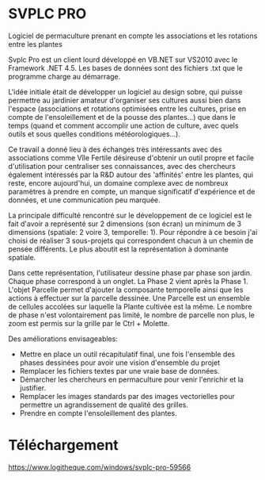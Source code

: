 # SVPLC PRO
Logiciel de permaculture prenant en compte les associations et les rotations entre les plantes

Svplc Pro est un client lourd développé en VB.NET sur VS2010 avec le Framework .NET 4.5. 
Les bases de données sont des fichiers .txt que le programme charge au démarrage.

L'idée initiale était de développer un logiciel au design sobre, qui puisse permettre au jardinier amateur d'organiser ses cultures aussi bien dans l'espace (associations et rotations optimisées entre les cultures, prise en compte de l'ensoleillement et de la pousse des plantes...) que dans le temps (quand et comment accomplir une action de culture, avec quels outils et sous quelles conditions météorologiques...). 

Ce travail a donné lieu à des échanges très intéressants avec des associations comme Vîle Fertile désireuse d'obtenir un outil propre et facile d'utilisation pour centraliser ses connaissances, avec des chercheurs également intéressés par la R&D autour des 'affinités' entre les plantes, qui reste, encore aujourd'hui, un domaine complexe avec de nombreux paramètres à prendre en compte, un manque significatif d'expérience et de données, et une communication peu marquée.

La principale difficulté rencontré sur le développement de ce logiciel est le fait d'avoir a représenté sur 2 dimensions (son écran) un minimum de 3 dimensions (spatiale: 2 voire 3, temporelle: 1). Pour répondre à ce besoin j'ai choisi de réaliser 3 sous-projets qui correspondent chacun à un chemin de pensée différents. Le plus aboutit est la représentation à dominante spatiale.

Dans cette représentation, l'utilisateur dessine phase par phase son jardin. Chaque phase correspond à un onglet. La Phase 2 vient après la Phase 1. L'objet Parcelle permet d'ajouter la composante temporelle ainsi que les actions à effectuer sur la parcelle dessinée. Une Parcelle est un ensemble de cellules accolées sur laquelle la Plante cultivée est la même. Le nombre de phase n'est volontairement pas limité, le nombre de parcelle non plus, le zoom est permis sur la grille par le Ctrl + Molette.

Des améliorations envisageables:
  - Mettre en place un outil récapitulatif final, une fois l'ensemble des phases dessinées pour avoir une vision d'ensemble du projet
  - Remplacer les fichiers textes par une vraie base de données.
  - Démarcher les chercheurs en permaculture pour venir l'enrichir et la justifier.
  - Remplacer les images standards par des images vectorielles pour permettre un agrandissement de qualité des grilles.
  - Prendre en compte l'ensoleillement des plantes.

# Téléchargement

https://www.logitheque.com/windows/svplc-pro-59566



